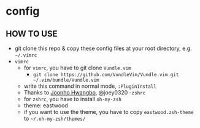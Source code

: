 # config

## HOW TO USE
- git clone this repo & copy these config files at your root directory, e.g. `~/.vimrc`
- `vimrc`
  - for `vimrc`, you have to git clone `Vundle.vim`
    - `git clone https://github.com/VundleVim/Vundle.vim.git ~/.vim/bundle/Vundle.vim`
  - write this command in normal mode, `:PluginInstall`
  - Thanks to [Joonho Hwangbo](https://github.com/joey0320), @joey0320 
-`zshrc`
  - for `zshrc`, you have to install `oh-my-zsh`
  - theme: eastwood
  - if you want to use the theme, you have to copy `eastwood.zsh-theme` to `~/.oh-my-zsh/themes/`
